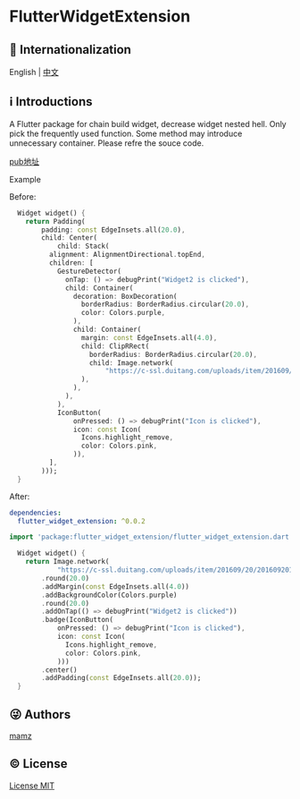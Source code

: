 # FlutterWidgetExtension
## :large_blue_circle: Internationalization

English | [中文](README_zh.md)

## :information_source: Introductions

A Flutter package for chain build widget, decrease widget nested hell. Only pick the frequently used function. Some method may introduce unnecessary container. Please refre the souce code.

[pub地址](https://pub.dev/packages/flutter_widget_extension)

Example

Before:
```dart
  Widget widget() {
    return Padding(
        padding: const EdgeInsets.all(20.0),
        child: Center(
            child: Stack(
          alignment: AlignmentDirectional.topEnd,
          children: [
            GestureDetector(
              onTap: () => debugPrint("Widget2 is clicked"),
              child: Container(
                decoration: BoxDecoration(
                  borderRadius: BorderRadius.circular(20.0),
                  color: Colors.purple,
                ),
                child: Container(
                  margin: const EdgeInsets.all(4.0),
                  child: ClipRRect(
                    borderRadius: BorderRadius.circular(20.0),
                    child: Image.network(
                        "https://c-ssl.duitang.com/uploads/item/201609/20/20160920124307_mcZHQ.thumb.1000_0.jpeg"),
                  ),
                ),
              ),
            ),
            IconButton(
                onPressed: () => debugPrint("Icon is clicked"),
                icon: const Icon(
                  Icons.highlight_remove,
                  color: Colors.pink,
                )),
          ],
        )));
  }
```
After:
```yaml
dependencies:
  flutter_widget_extension: ^0.0.2
```
```dart
import 'package:flutter_widget_extension/flutter_widget_extension.dart';

  Widget widget() {
    return Image.network(
            "https://c-ssl.duitang.com/uploads/item/201609/20/20160920124307_mcZHQ.thumb.1000_0.jpeg")
        .round(20.0)
        .addMargin(const EdgeInsets.all(4.0))
        .addBackgroundColor(Colors.purple)
        .round(20.0)
        .addOnTap(() => debugPrint("Widget2 is clicked"))
        .badge(IconButton(
            onPressed: () => debugPrint("Icon is clicked"),
            icon: const Icon(
              Icons.highlight_remove,
              color: Colors.pink,
            )))
        .center()
        .addPadding(const EdgeInsets.all(20.0));
  }
```
## :stuck_out_tongue_winking_eye: Authors

[mamz](https://github.com/mamz)

## :copyright: License

[License MIT](LICENSE)
